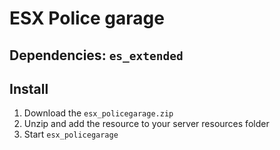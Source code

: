 # ESX Police garage

## Dependencies: `es_extended`

## Install
1. Download the `esx_policegarage.zip`
2. Unzip and add the resource to your server resources folder
3. Start `esx_policegarage`
